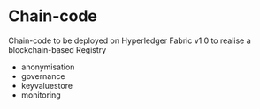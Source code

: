 # Chain-code

Chain-code to be deployed on Hyperledger Fabric v1.0 to realise a blockchain-based Registry

- anonymisation
- governance
- keyvaluestore
- monitoring